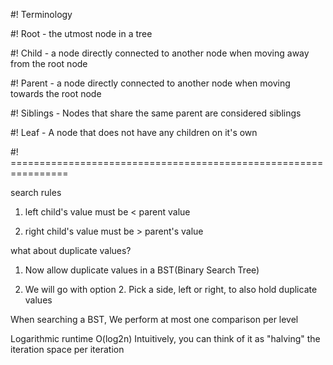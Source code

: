 #! Terminology

#! Root  - the utmost node in a tree

#! Child - a node directly connected to another node when moving away from the root node

#! Parent - a node directly connected to another node when moving towards the root node

#! Siblings - Nodes that share the same parent are considered siblings

#! Leaf - A node that does not have any children on it's own

#! ================================================================

search rules

1. left child's value must be <  parent value 

2. right child's value must be > parent's value

what about duplicate values?

1. Now allow duplicate values in a BST(Binary Search Tree)

2. We will go with option 2. Pick a side, left or right, to also hold duplicate values

When searching a BST, We perform at most one comparison per level

Logarithmic runtime O(log2n)
Intuitively, you can think of it as "halving" the iteration space per iteration